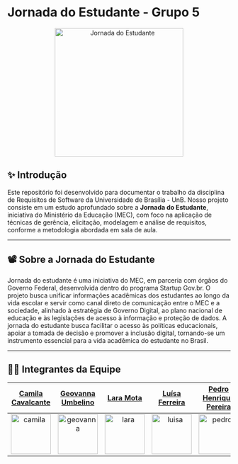 # Jornada do Estudante - Grupo 5

<div align="center">
   <a href="https://www.gov.br/mec/pt-br/jornadadoestudante" target="_blank">
        <img src="https://i.postimg.cc/7Y3y8CPW/jornada-do-est-removebg-preview.png" height="290" alt="Jornada do Estudante"/>
    </a>
</div>

## ✨ Introdução

Este repositório foi desenvolvido para documentar o trabalho da disciplina de Requisitos de Software da Universidade de Brasília - UnB. Nosso projeto consiste em um estudo aprofundado
sobre a **Jornada do Estudante**, iniciativa do Ministério da Educação (MEC), com foco na aplicação de técnicas de gerência, elicitação, modelagem e análise de requisitos, conforme a metodologia abordada em sala de aula.

---

## 📽️ Sobre a Jornada do Estudante

Jornada do estudante é uma iniciativa do MEC, em parceria com órgãos do Governo Federal, desenvolvida dentro do programa Startup Gov.br. O projeto busca unificar informações acadêmicas dos estudantes ao longo da vida escolar e servir como canal direto de comunicação entre o MEC e a sociedade, alinhado à estratégia de Governo Digital, ao plano nacional de educação e às legislações de acesso à informação e proteção de dados. A jornada do estudante busca facilitar o acesso às políticas educacionais, apoiar a tomada de decisão e promover a inclusão digital, tornando-se um instrumento essencial para a vida acadêmica do estudante no Brasil.

---

## 👨‍💻 Integrantes da Equipe

| <span style="color:black;">[Camila Cavalcante](https://github.com/CamilaSilvaC)</span>            | <span style="color:black;">[Geovanna Umbelino](https://github.com/GeovannaUmbelino)</span>              | <span style="color:black;">[Lara Mota](https://github.com/mel14-hub)</span>                  | <span style="color:black;">[Luísa Ferreira](https://github.com/luisa12ll)</span>              | <span style="color:black;">[Pedro Henrique Pereira](https://github.com/pedrohpsantos)</span>      | <span style="color:black;">[Yan Matheus Aguiar](https://github.com/Yanmatheus0812)</span>         |
| ------------------------------------------------------------------------------------------------- | ------------------------------------------------------------------------------------------------------- | -------------------------------------------------------------------------------------------- | --------------------------------------------------------------------------------------------- | ------------------------------------------------------------------------------------------------- | ------------------------------------------------------------------------------------------------- |
| <div align="center"><img src="https://github.com/CamilaSilvaC.png" alt="camila" width="90"></div> | <div align="center"><img src="https://github.com/GeovannaUmbelino.png" alt="geovanna" width="90"></div> | <div align="center"><img src="https://github.com/mel14-hub.png" alt="lara" width="90"></div> | <div align="center"><img src="https://github.com/luisa12ll.png" alt="luisa" width="90"></div> | <div align="center"><img src="https://github.com/pedrohpsantos.png" alt="pedro" width="90"></div> | <div align="center"><img src="https://github.com/Yanmatheus0812.png" alt="yan"  width="90"></div> |
